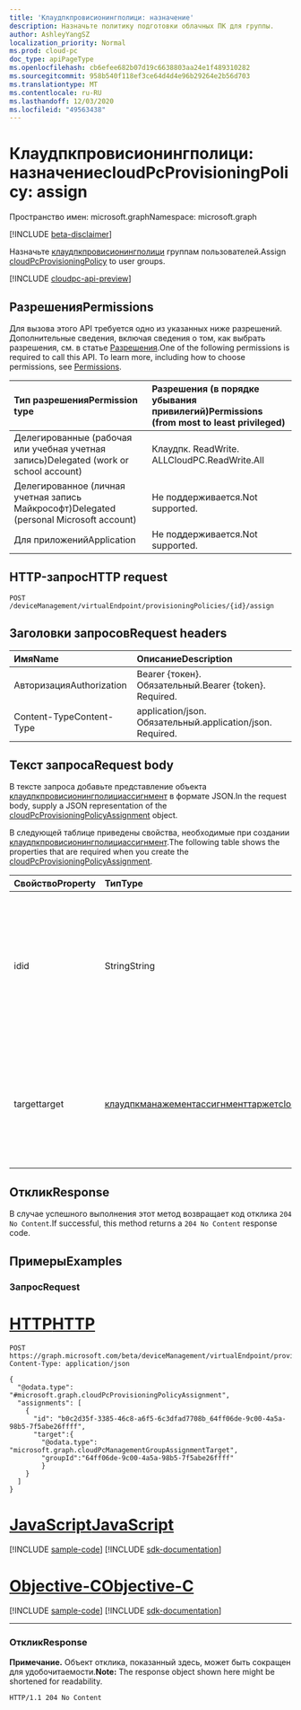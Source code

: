 ```yaml
---
title: 'Клаудпкпровисионингполици: назначение'
description: Назначьте политику подготовки облачных ПК для группы.
author: AshleyYangSZ
localization_priority: Normal
ms.prod: cloud-pc
doc_type: apiPageType
ms.openlocfilehash: cb6efee682b07d19c6638803aa24e1f489310282
ms.sourcegitcommit: 958b540f118ef3ce64d4d4e96b29264e2b56d703
ms.translationtype: MT
ms.contentlocale: ru-RU
ms.lasthandoff: 12/03/2020
ms.locfileid: "49563438"
---
```

# <a name="cloudpcprovisioningpolicy-assign"></a><span data-ttu-id="26b28-103">Клаудпкпровисионингполици: назначение</span><span class="sxs-lookup"><span data-stu-id="26b28-103">cloudPcProvisioningPolicy: assign</span></span>

<span data-ttu-id="26b28-104">Пространство имен: microsoft.graph</span><span class="sxs-lookup"><span data-stu-id="26b28-104">Namespace: microsoft.graph</span></span>

[!INCLUDE [beta-disclaimer](../../includes/beta-disclaimer.md)]

<span data-ttu-id="26b28-105">Назначьте [клаудпкпровисионингполици](../resources/cloudpcprovisioningpolicy.md) группам пользователей.</span><span class="sxs-lookup"><span data-stu-id="26b28-105">Assign [cloudPcProvisioningPolicy](../resources/cloudpcprovisioningpolicy.md) to user groups.</span></span>

[!INCLUDE [cloudpc-api-preview](../../includes/cloudpc-api-preview.md)]

## <a name="permissions"></a><span data-ttu-id="26b28-106">Разрешения</span><span class="sxs-lookup"><span data-stu-id="26b28-106">Permissions</span></span>

<span data-ttu-id="26b28-p101">Для вызова этого API требуется одно из указанных ниже разрешений. Дополнительные сведения, включая сведения о том, как выбрать разрешения, см. в статье [Разрешения](/graph/permissions-reference).</span><span class="sxs-lookup"><span data-stu-id="26b28-p101">One of the following permissions is required to call this API. To learn more, including how to choose permissions, see [Permissions](/graph/permissions-reference).</span></span>

|<span data-ttu-id="26b28-109">Тип разрешения</span><span class="sxs-lookup"><span data-stu-id="26b28-109">Permission type</span></span>|<span data-ttu-id="26b28-110">Разрешения (в порядке убывания привилегий)</span><span class="sxs-lookup"><span data-stu-id="26b28-110">Permissions (from most to least privileged)</span></span>|
|:---|:---|
|<span data-ttu-id="26b28-111">Делегированные (рабочая или учебная учетная запись)</span><span class="sxs-lookup"><span data-stu-id="26b28-111">Delegated (work or school account)</span></span>|<span data-ttu-id="26b28-112">Клаудпк. ReadWrite. ALL</span><span class="sxs-lookup"><span data-stu-id="26b28-112">CloudPC.ReadWrite.All</span></span>|
|<span data-ttu-id="26b28-113">Делегированное (личная учетная запись Майкрософт)</span><span class="sxs-lookup"><span data-stu-id="26b28-113">Delegated (personal Microsoft account)</span></span>|<span data-ttu-id="26b28-114">Не поддерживается.</span><span class="sxs-lookup"><span data-stu-id="26b28-114">Not supported.</span></span>|
|<span data-ttu-id="26b28-115">Для приложений</span><span class="sxs-lookup"><span data-stu-id="26b28-115">Application</span></span>|<span data-ttu-id="26b28-116">Не поддерживается.</span><span class="sxs-lookup"><span data-stu-id="26b28-116">Not supported.</span></span>|

## <a name="http-request"></a><span data-ttu-id="26b28-117">HTTP-запрос</span><span class="sxs-lookup"><span data-stu-id="26b28-117">HTTP request</span></span>

<!-- {
  "blockType": "ignored"
}
-->

``` http
POST /deviceManagement/virtualEndpoint/provisioningPolicies/{id}/assign
```

## <a name="request-headers"></a><span data-ttu-id="26b28-118">Заголовки запросов</span><span class="sxs-lookup"><span data-stu-id="26b28-118">Request headers</span></span>

|<span data-ttu-id="26b28-119">Имя</span><span class="sxs-lookup"><span data-stu-id="26b28-119">Name</span></span>|<span data-ttu-id="26b28-120">Описание</span><span class="sxs-lookup"><span data-stu-id="26b28-120">Description</span></span>|
|:---|:---|
|<span data-ttu-id="26b28-121">Авторизация</span><span class="sxs-lookup"><span data-stu-id="26b28-121">Authorization</span></span>|<span data-ttu-id="26b28-p102">Bearer {токен}. Обязательный.</span><span class="sxs-lookup"><span data-stu-id="26b28-p102">Bearer {token}. Required.</span></span>|
|<span data-ttu-id="26b28-124">Content-Type</span><span class="sxs-lookup"><span data-stu-id="26b28-124">Content-Type</span></span>|<span data-ttu-id="26b28-p103">application/json. Обязательный.</span><span class="sxs-lookup"><span data-stu-id="26b28-p103">application/json. Required.</span></span>|

## <a name="request-body"></a><span data-ttu-id="26b28-127">Текст запроса</span><span class="sxs-lookup"><span data-stu-id="26b28-127">Request body</span></span>

<span data-ttu-id="26b28-128">В тексте запроса добавьте представление объекта [клаудпкпровисионингполициассигнмент](../resources/cloudpcprovisioningpolicyassignment.md) в формате JSON.</span><span class="sxs-lookup"><span data-stu-id="26b28-128">In the request body, supply a JSON representation of the [cloudPcProvisioningPolicyAssignment](../resources/cloudpcprovisioningpolicyassignment.md) object.</span></span>

<span data-ttu-id="26b28-129">В следующей таблице приведены свойства, необходимые при создании [клаудпкпровисионингполициассигнмент](../resources/cloudpcprovisioningpolicyassignment.md).</span><span class="sxs-lookup"><span data-stu-id="26b28-129">The following table shows the properties that are required when you create the [cloudPcProvisioningPolicyAssignment](../resources/cloudpcprovisioningpolicyassignment.md).</span></span>

|<span data-ttu-id="26b28-130">Свойство</span><span class="sxs-lookup"><span data-stu-id="26b28-130">Property</span></span>|<span data-ttu-id="26b28-131">Тип</span><span class="sxs-lookup"><span data-stu-id="26b28-131">Type</span></span>|<span data-ttu-id="26b28-132">Описание</span><span class="sxs-lookup"><span data-stu-id="26b28-132">Description</span></span>|
|:---|:---|:---|
|<span data-ttu-id="26b28-133">id</span><span class="sxs-lookup"><span data-stu-id="26b28-133">id</span></span>|<span data-ttu-id="26b28-134">String</span><span class="sxs-lookup"><span data-stu-id="26b28-134">String</span></span>|<span data-ttu-id="26b28-135">Идентификатор назначения политики подготовки.</span><span class="sxs-lookup"><span data-stu-id="26b28-135">The ID of the provisioning policy assignment.</span></span> <span data-ttu-id="26b28-136">Если целевой объект — группа пользователей, идентификатор отображается как {Полициид} _ {groupId}.</span><span class="sxs-lookup"><span data-stu-id="26b28-136">If target is a user group, then the ID is shown as {policyId}_{groupId}.</span></span> |
|<span data-ttu-id="26b28-137">target</span><span class="sxs-lookup"><span data-stu-id="26b28-137">target</span></span>|[<span data-ttu-id="26b28-138">клаудпкманажементассигнменттаржет</span><span class="sxs-lookup"><span data-stu-id="26b28-138">cloudPcManagementAssignmentTarget</span></span>](../resources/cloudpcmanagementassignmenttarget.md)|<span data-ttu-id="26b28-139">Цель назначения для политики подготовки.</span><span class="sxs-lookup"><span data-stu-id="26b28-139">The assignment target for the provisioning policy.</span></span> <span data-ttu-id="26b28-140">В настоящее время поддерживается только группа пользователей.</span><span class="sxs-lookup"><span data-stu-id="26b28-140">Currently, the only target supported is a user group.</span></span>|

## <a name="response"></a><span data-ttu-id="26b28-141">Отклик</span><span class="sxs-lookup"><span data-stu-id="26b28-141">Response</span></span>

<span data-ttu-id="26b28-142">В случае успешного выполнения этот метод возвращает код отклика `204 No Content`.</span><span class="sxs-lookup"><span data-stu-id="26b28-142">If successful, this method returns a `204 No Content` response code.</span></span>

## <a name="examples"></a><span data-ttu-id="26b28-143">Примеры</span><span class="sxs-lookup"><span data-stu-id="26b28-143">Examples</span></span>

### <a name="request"></a><span data-ttu-id="26b28-144">Запрос</span><span class="sxs-lookup"><span data-stu-id="26b28-144">Request</span></span>


# <a name="http"></a>[<span data-ttu-id="26b28-145">HTTP</span><span class="sxs-lookup"><span data-stu-id="26b28-145">HTTP</span></span>](#tab/http)
<!-- {
  "blockType": "request",
  "name": "assign_cloudpcprovisioningpolicy",
  "@odata.type": "microsoft.graph.cloudPcProvisioningPolicyAssignment",
}
-->

``` http
POST https://graph.microsoft.com/beta/deviceManagement/virtualEndpoint/provisioningPolicies/{id}/assign
Content-Type: application/json

{
  "@odata.type": "#microsoft.graph.cloudPcProvisioningPolicyAssignment",
  "assignments": [
    {
      "id": "b0c2d35f-3385-46c8-a6f5-6c3dfad7708b_64ff06de-9c00-4a5a-98b5-7f5abe26ffff",
      "target":{
        "@odata.type": "microsoft.graph.cloudPcManagementGroupAssignmentTarget",
        "groupId":"64ff06de-9c00-4a5a-98b5-7f5abe26ffff"
        }
    }
  ]
}
```
# <a name="javascript"></a>[<span data-ttu-id="26b28-146">JavaScript</span><span class="sxs-lookup"><span data-stu-id="26b28-146">JavaScript</span></span>](#tab/javascript)
[!INCLUDE [sample-code](../includes/snippets/javascript/assign-cloudpcprovisioningpolicy-javascript-snippets.md)]
[!INCLUDE [sdk-documentation](../includes/snippets/snippets-sdk-documentation-link.md)]

# <a name="objective-c"></a>[<span data-ttu-id="26b28-147">Objective-C</span><span class="sxs-lookup"><span data-stu-id="26b28-147">Objective-C</span></span>](#tab/objc)
[!INCLUDE [sample-code](../includes/snippets/objc/assign-cloudpcprovisioningpolicy-objc-snippets.md)]
[!INCLUDE [sdk-documentation](../includes/snippets/snippets-sdk-documentation-link.md)]

---


### <a name="response"></a><span data-ttu-id="26b28-148">Отклик</span><span class="sxs-lookup"><span data-stu-id="26b28-148">Response</span></span>

<span data-ttu-id="26b28-149">**Примечание.** Объект отклика, показанный здесь, может быть сокращен для удобочитаемости.</span><span class="sxs-lookup"><span data-stu-id="26b28-149">**Note:** The response object shown here might be shortened for readability.</span></span>
<!-- {
  "blockType": "response",
  "truncated": true
}
-->

``` http
HTTP/1.1 204 No Content
```
